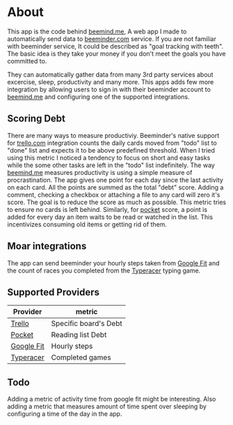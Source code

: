 About
================

This app is the code behind [beemind.me][1], A web app I made to automatically send data to [beeminder.com][2] service.
If you are not familiar with beeminder service, It could be described as "goal tracking with teeth". The basic idea is they take your money if you don't meet the goals you have committed to.

They can automatically gather data from many 3rd party services about excercise, sleep, productivity and many more.
This apps adds few more integration by allowing users to sign in with their beeminder account to [beemind.me][1] and configuring one of the supported integrations.

Scoring Debt
-----
There are many ways to measure productiviy. Beeminder's native support for [trello.com][4] integration counts the daily cards moved from "todo" list to "done" list and expects it to be above predefined threshold. When I tried using this metric I noticed a tendency to focus on short and easy tasks while the some other tasks are left in the "todo" list indefinitely.
The way [beemind.me][1] measures productivity is using a simple measure of procrastination. The app gives one point for each day since the last activity on each card. All the points are summed as the total "debt" score. Adding a comment, checking a checkbox or attaching a file to any card will zero it's score. The goal is to reduce the score as much as possible. This metric tries to ensure no cards is left behind.
Similarly, for [pocket][3] score, a point is added for every day an item waits to be read or watched in the list. This incentivizes consuming old items or getting rid of them.

Moar integrations
-----
The app can send beeminder your hourly steps taken from [Google Fit][5] and the count of races you completed from the [Typeracer][6] typing game.

Supported Providers
-----
|Provider        | metric                | 
|----------------|-----------------------|
|[Trello][4]     |Specific board's Debt |
|[Pocket][3]     |Reading list Debt      |
|[Google Fit][5] |Hourly steps           |
|[Typeracer][6]  |Completed games        |

Todo
-----
Adding a metric of activity time from google fit might be interesting.
Also adding a metric that measures amount of time spent over sleeping by configuring a time of the day in the app.



[1]: https://www.beemind.me
[2]: https://www.beeminder.com
[3]: https://www.getpocket.com
[4]: https://www.trello.com
[5]: https://fit.google.com
[6]: https://www.typeracer.com

